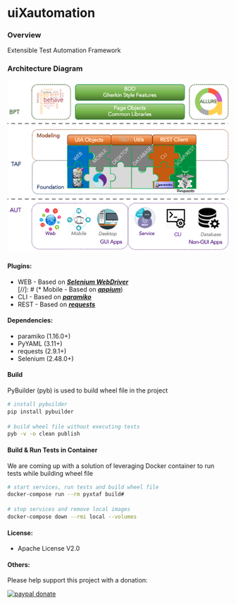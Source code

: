 # uiXautomation

### Overview
Extensible Test Automation Framework

### Architecture Diagram
![PyXTaf Diagram](diagram.png?raw=true "PyXTaf Architecture Diagram")

#### Plugins:
* WEB - Based on _**[Selenium WebDriver](http://www.seleniumhq.org/projects/webdriver/)**_  
[//]: # (* Mobile - Based on _**[appium](http://github.com/appium/appium)**_)
* CLI - Based on _**[paramiko](https://github.com/paramiko/paramiko)**_
* REST - Based on _**[requests](https://github.com/requests/requests)**_

#### Dependencies:
* paramiko (1.16.0+)
* PyYAML (3.11+)
* requests (2.9.1+)
* Selenium (2.48.0+)

#### Build
PyBuilder (pyb) is used to build wheel file in the project
```bash
# install pybuilder
pip install pybuilder

# build wheel file without executing tests
pyb -v -o clean publish
```

#### Build & Run Tests in Container
We are coming up with a solution of leveraging Docker container to run tests while building wheel file

```bash
# start services, run tests and build wheel file
docker-compose run --rm pyxtaf build#

# stop services and remove local images
docker-compose down --rmi local --volumes
```

#### License:
* Apache License V2.0

#### Others:
Please help support this project with a donation:

[![paypal donate][paypal-image]][paypal-url]

[paypal-image]: https://www.paypal.com/en_US/i/btn/btn_donateCC_LG.gif
[paypal-url]: https://www.paypal.com/cgi-bin/webscr?cmd=_donations&business=pengwei_v@hotmail.com&currency_code=USD&item_name=uiXautomation&return=https://github.com/wesleypeng